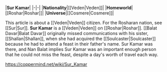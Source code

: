 |**Sur Kamar**|
|-|-|
|**Nationality**|[[Veden\|Veden]]|
|**Homeworld**|[[Roshar\|Roshar]]|
|**Universe**|[[Cosmere\|Cosmere]]|

This article is about a [[Veden\|Veden]] citizen. For the Rosharan nation, see [[Sur\|Sur]].
**Sur Kamar** is a [[Veden\|Veden]] on [[Roshar\|Roshar]].
[[Balat Davar\|Balat Davar]] originally missed communications with his sister, [[Shallan\|Shallan]], when she had acquired the [[Soulcaster\|Soulcaster]] because he had to attend a feast in their father's name. Sur Kamar was there, and Nan Balat implies Sur Kamar was an important enough person that he could not miss the feast, despite a day's worth of travel each way.



https://coppermind.net/wiki/Sur_Kamar